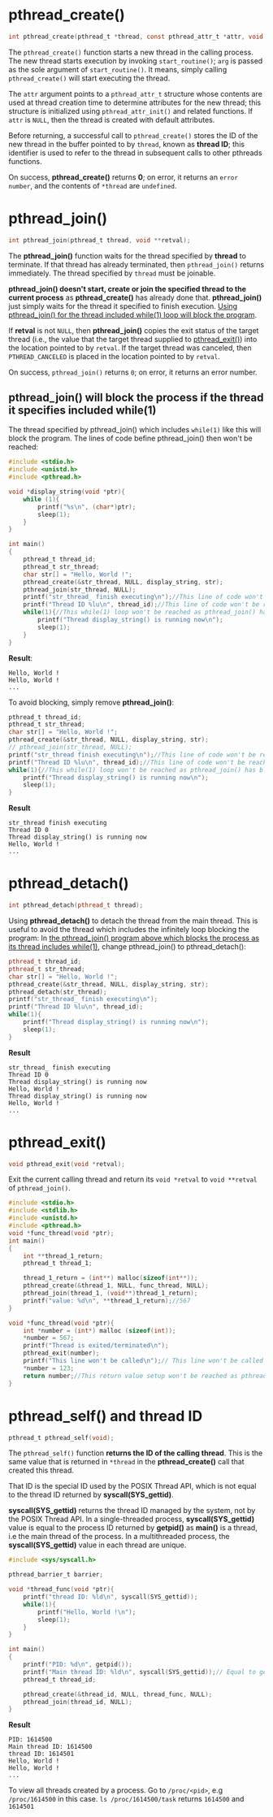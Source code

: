 # pthread_create()

```c
int pthread_create(pthread_t *thread, const pthread_attr_t *attr, void *(*start_routine) (void *), void *arg);
```

The ``pthread_create()`` function starts a new thread in the calling process. The new thread starts execution by invoking ``start_routine()``; ``arg`` is passed as the sole argument of ``start_routine()``. It means, simply calling ``pthread_create()`` will start executing the thread.

The ``attr`` argument points to a ``pthread_attr_t`` structure whose contents are used at thread creation time to determine attributes for the new thread; this structure is initialized using ``pthread_attr_init()`` and related functions. If ``attr`` is ``NULL``, then the thread is created with default attributes.

Before returning, a successful call to ``pthread_create()`` stores the ID of the new thread in the buffer pointed to by ``thread``, known as **thread ID**; this identifier is used to refer to the thread in subsequent calls to other pthreads functions.

On success, **pthread_create()** returns **0**; on error, it returns an ``error number``, and the contents of ``*thread`` are ``undefined``.

# pthread_join()

```c
int pthread_join(pthread_t thread, void **retval);
```

The **pthread_join()** function waits for the thread specified by **thread** to terminate. If that thread has already terminated, then ``pthread_join()`` returns immediately. The thread specified by ``thread`` must be joinable.

**pthread_join() doesn't start, create or join the specified thread to the current process** as **pthread_create()** has already done that. **pthread_join()** just simply waits for the thread it specified to finish execution. [Using pthread_join() for the thread included while(1) loop will block the program](#pthread_join-will-block-the-process-if-the-thread-it-specifies-included-while1).

If **retval** is not ``NULL``, then **pthread_join()** copies the exit status  of the target thread (i.e., the value that the target thread supplied to [pthread_exit()](API.md#pthread_exit)) into the location pointed to by ``retval``.  If the target thread was canceled, then ``PTHREAD_CANCELED`` is placed in the location pointed to by ``retval``.

On success, ``pthread_join()`` returns ``0``; on error, it returns an error number.

## pthread_join() will block the process if the thread it specifies included while(1)

The thread specified by pthread_join() which includes ``while(1)`` like this will block the program. The lines of code befine pthread_join() then won't be reached:
```c
#include <stdio.h>
#include <unistd.h>
#include <pthread.h>

void *display_string(void *ptr){
	while (1){
        printf("%s\n", (char*)ptr);
        sleep(1);
    }
}

int main()
{  
	pthread_t thread_id;
	pthread_t str_thread;
    char str[] = "Hello, World !";
    pthread_create(&str_thread, NULL, display_string, str);
	pthread_join(str_thread, NULL);
	printf("str_thread_ finish executing\n");//This line of code won't be reached as pthread_join() has blocked the program
    printf("Thread ID %lu\n", thread_id);//This line of code won't be reached as pthread_join() has blocked the program
	while(1){//This while(1) loop won't be reached as pthread_join() has blocked the program
		printf("Thread display_string() is running now\n");
		sleep(1);
	}
}
```
**Result**:
```
Hello, World !
Hello, World !
...
```
To avoid blocking, simply remove **pthread_join()**:
```c
pthread_t thread_id;
pthread_t str_thread;
char str[] = "Hello, World !";
pthread_create(&str_thread, NULL, display_string, str);
// pthread_join(str_thread, NULL);
printf("str_thread finish executing\n");//This line of code won't be reached as pthread_join() has blocked the program
printf("Thread ID %lu\n", thread_id);//This line of code won't be reached as pthread_join() has blocked the program
while(1){//This while(1) loop won't be reached as pthread_join() has blocked the program
	printf("Thread display_string() is running now\n");
	sleep(1);
}
```
**Result**
```
str_thread finish executing
Thread ID 0
Thread display_string() is running now
Hello, World !
...
```
# pthread_detach()
```cpp
int pthread_detach(pthread_t thread);
```
Using **pthread_detach()** to detach the thread from the main thread. This is useful to avoid the thread which includes the infinitely loop blocking the program:
In [the pthread_join() program above which blocks the process as its thread includes while(1)](#pthread_join-will-block-the-process-if-the-thread-it-specifies-included-while1), change pthread_join() to pthread_detach():
```cpp
pthread_t thread_id;
pthread_t str_thread;
char str[] = "Hello, World !";
pthread_create(&str_thread, NULL, display_string, str);
pthread_detach(str_thread);
printf("str_thread_ finish executing\n");
printf("Thread ID %lu\n", thread_id);
while(1){
	printf("Thread display_string() is running now\n");
	sleep(1);
}
```
**Result**
```
str_thread_ finish executing
Thread ID 0
Thread display_string() is running now
Hello, World !
Thread display_string() is running now
Hello, World !
...
```
# pthread_exit()
```c
void pthread_exit(void *retval);
```
Exit the current calling thread and return its ``void *retval`` to ``void **retval`` of ``pthread_join()``.

```c
#include <stdio.h>
#include <stdlib.h>
#include <unistd.h>
#include <pthread.h>
void *func_thread(void *ptr);
int main()
{  
    int **thread_1_return;
	pthread_t thread_1;

    thread_1_return = (int**) malloc(sizeof(int**));
	pthread_create(&thread_1, NULL, func_thread, NULL);
	pthread_join(thread_1, (void**)thread_1_return);
    printf("value: %d\n", **thread_1_return);//567
}

void *func_thread(void *ptr){
    int *number = (int*) malloc (sizeof(int));
    *number = 567;
    printf("Thread is exited/terminated\n");
    pthread_exit(number);
    printf("This line won't be called\n");// This line won't be called as thread is exited
    *number = 123;
	return number;//This return value setup won't be reached as pthread_exit() is called above
}
```
# pthread_self() and thread ID

```c
pthread_t pthread_self(void);
```

The ``pthread_self()`` function **returns the ID of the calling thread**. This is the same value that is returned in ``*thread`` in the **pthread_create()** call that created this thread.

That ID is the special ID used by the POSIX Thread API, which is not equal to the thread ID returned by **syscall(SYS_gettid)**.

**syscall(SYS_gettid)** returns the thread ID managed by the system, not by the POSIX Thread API. In a single-threaded process, **syscall(SYS_gettid)** value is equal to the process ID returned by **getpid()** as **main()** is a thread, i.e the main thread of the process.  In a multithreaded process, the **syscall(SYS_gettid)** value in each thread are unique.
```c
#include <sys/syscall.h> 

pthread_barrier_t barrier;

void *thread_func(void *ptr){
    printf("thread ID: %ld\n", syscall(SYS_gettid));
    while(1){
        printf("Hello, World !\n");
        sleep(1);
    }
}

int main()
{  
    printf("PID: %d\n", getpid());
    printf("Main thread ID: %ld\n", syscall(SYS_gettid));// Equal to getpid()
	pthread_t thread_id;

    pthread_create(&thread_id, NULL, thread_func, NULL);
    pthread_join(thread_id, NULL);
}
```
**Result**
```
PID: 1614500
Main thread ID: 1614500
thread ID: 1614501
Hello, World !
Hello, World !
...
```
To view all threads created by a process. Go to ``/proc/<pid>``, e.g ``/proc/1614500`` in this case. ``ls /proc/1614500/task`` returns ``1614500`` and ``1614501``
